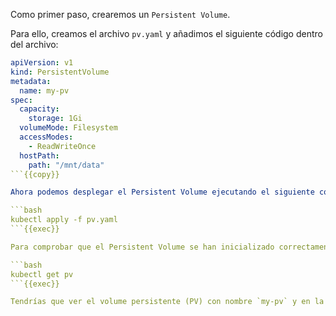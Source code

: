 Como primer paso, crearemos un `Persistent Volume`. 

Para ello, creamos el archivo `pv.yaml` y añadimos el siguiente código dentro del archivo:

```yaml
apiVersion: v1
kind: PersistentVolume
metadata:
  name: my-pv
spec:
  capacity:
    storage: 1Gi
  volumeMode: Filesystem
  accessModes:
    - ReadWriteOnce
  hostPath:
    path: "/mnt/data"
```{{copy}}

Ahora podemos desplegar el Persistent Volume ejecutando el siguiente comando:

```bash
kubectl apply -f pv.yaml
```{{exec}}

Para comprobar que el Persistent Volume se han inicializado correctamente, podemos ejecutar el siguiente comando

```bash
kubectl get pv
```{{exec}}

Tendrías que ver el volume persistente (PV) con nombre `my-pv` y en la columna **STATUS** el valor `Available`, que significa que el volume se ha creado correctamente y esta disponible para ser utilizado da un Persistent Volume Claim. 